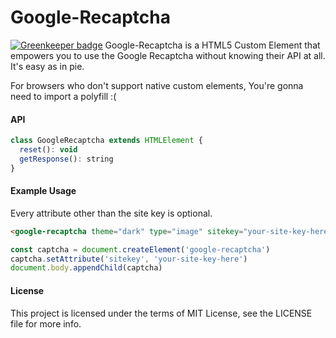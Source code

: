 Google-Recaptcha
===============

[![Greenkeeper badge](https://badges.greenkeeper.io/steelbrain/google-recaptcha.svg)](https://greenkeeper.io/)
Google-Recaptcha is a HTML5 Custom Element that empowers you to use the Google Recaptcha without knowing their API at all. It's easy as in pie.

For browsers who don't support native custom elements, You're gonna need to import a polyfill :(

#### API
```js
class GoogleRecaptcha extends HTMLElement {
  reset(): void
  getResponse(): string
}
```

#### Example Usage
Every attribute other than the site key is optional.
```html
<google-recaptcha theme="dark" type="image" sitekey="your-site-key-here"></google-recaptcha>
```
```js
const captcha = document.createElement('google-recaptcha')
captcha.setAttribute('sitekey', 'your-site-key-here')
document.body.appendChild(captcha)
```

#### License
This project is licensed under the terms of MIT License, see the LICENSE file for more info.
